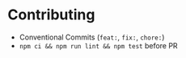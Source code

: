 # Contributing
- Conventional Commits (`feat:`, `fix:`, `chore:`)
- `npm ci && npm run lint && npm test` before PR
